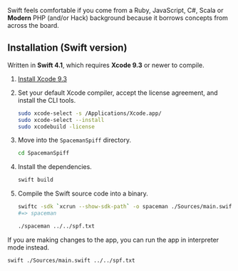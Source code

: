 Swift feels comfortable if you come from a Ruby, JavaScript, C#, Scala  or **Modern** PHP (and/or Hack) background because it borrows concepts from  across the board.

## Installation (Swift version)

Written in **Swift 4.1**, which requires **Xcode 9.3** or newer to compile.

1. [Install Xcode 9.3](https://developer.apple.com/xcode/downloads/)

1. Set your default Xcode compiler, accept the license agreement, and install the CLI tools.

   ```bash
   sudo xcode-select -s /Applications/Xcode.app/
   sudo xcode-select --install
   sudo xcodebuild -license
   ```

1. Move into the `SpacemanSpiff` directory.

   ```bash
   cd SpacemanSpiff
   ```

1. Install the dependencies.

   ```bash
   swift build
   ```

1. Compile the Swift source code into a binary.

   ```bash
   swiftc -sdk `xcrun --show-sdk-path` -o spaceman ./Sources/main.swift
   #=> spaceman

   ./spaceman ../../spf.txt
   ```

If you are making changes to the app, you can run the app in interpreter mode instead.

```bash
swift ./Sources/main.swift ../../spf.txt
```
